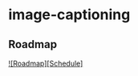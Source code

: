 # image-captioning


<!-- ROADMAP -->
## Roadmap

[![Roadmap][Schedule]](https://i.ibb.co/tC5Q2L0/Screenshot-2022-08-30-213649.jpg)
